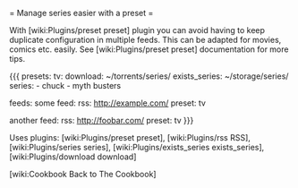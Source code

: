 = Manage series easier with a preset =

With [wiki:Plugins/preset preset] plugin you can avoid having to keep duplicate configuration in multiple feeds. This can be adapted for movies, comics etc. easily. See [wiki:Plugins/preset preset] documentation for more tips.

{{{
presets:
  tv:
    download: ~/torrents/series/
    exists_series: ~/storage/series/
    series:
      - chuck
      - myth busters

feeds:
  some feed:
    rss: http://example.com/
    preset: tv

  another feed:
    rss: http://foobar.com/
    preset: tv
}}}  

Uses plugins: [wiki:Plugins/preset preset], [wiki:Plugins/rss RSS], [wiki:Plugins/series series], [wiki:Plugins/exists_series exists_series], [wiki:Plugins/download download]

[wiki:Cookbook Back to The Cookbook]